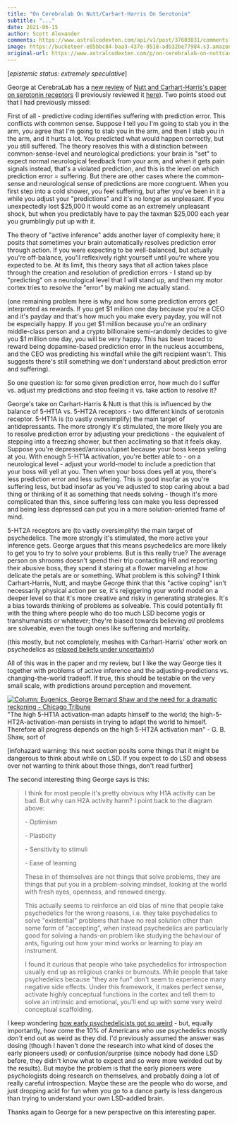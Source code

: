 ```yaml
---
title: "On Cerebralab On Nutt/Carhart-Harris On Serotonin"
subtitle: "..."
date: 2021-06-15
author: Scott Alexander
comments: https://www.astralcodexten.com/api/v1/post/37603831/comments?&all_comments=true
image: https://bucketeer-e05bbc84-baa3-437e-9518-adb32be77984.s3.amazonaws.com/public/images/41b1a567-2911-4003-809b-8f97aec2fcfa_900x681.jpeg
original-url: https://www.astralcodexten.com/p/on-cerebralab-on-nuttcarhart-harris
---
```

[_epistemic status: extremely speculative_]

George at CerebraLab has a [new review](https://cerebralab.com/Stress_and_Serotonin) of [Nutt and Carhart-Harris's paper on serotonin receptors](https://journals.sagepub.com/doi/pdf/10.1177/0269881117725915) (I previously reviewed it [here](https://slatestarcodex.com/2017/10/10/ssc-journal-club-serotonin-receptors/)). Two points stood out that I had previously missed:

First of all - predictive coding identifies suffering with prediction error. This conflicts with common sense. Suppose I tell you I'm going to stab you in the arm, you agree that I'm going to stab you in the arm, and then I stab you in the arm, and it hurts a lot. You predicted what would happen correctly, but you still suffered. The theory resolves this with a distinction between common-sense-level and neurological predictions: your brain is "set" to expect normal neurological feedback from your arm, and when it gets pain signals instead, that's a violated prediction, and this is the level on which prediction error = suffering. But there are other cases where the common-sense and neurological sense of predictions are more congruent. When you first step into a cold shower, you feel suffering, but after you've been in it a while you adjust your "predictions" and it's no longer as unpleasant. If you unexpectedly lost $25,000 it would come as an extremely unpleasant shock, but when you predictably have to pay the taxman $25,000 each year you grumblingly put up with it. 

The theory of "active inference" adds another layer of complexity here; it posits that sometimes your brain automatically resolves prediction error through action. If you were expecting to be well-balanced, but actually you're off-balance, you'll reflexively right yourself until you're where you expected to be. At its limit, this theory says that all action takes place through the creation and resolution of prediction errors - I stand up by "predicting" on a neurological level that I will stand up, and then my motor cortex tries to resolve the "error" by making me actually stand.

(one remaining problem here is why and how some prediction errors get interpreted as rewards. If you get $1 million one day because you're a CEO and it's payday and that's how much you make every payday, you will not be especially happy. If you get $1 million because you're an ordinary middle-class person and a crypto billionaire semi-randomly decides to give you $1 million one day, you will be very happy. This has been traced to reward being dopamine-based prediction error in the nucleus accumbens, and the CEO was predicting his windfall while the gift recipient wasn't. This suggests there's still something we don't understand about prediction error and suffering).

So one question is: for some given prediction error, how much do I suffer vs. adjust my predictions and stop feeling it vs. take action to resolve it?

George's take on Carhart-Harris & Nutt is that this is influenced by the balance of 5-HT1A vs. 5-HT2A receptors - two different kinds of serotonin receptor. 5-HT1A is (to vastly oversimplify) the main target of antidepressants. The more strongly it's stimulated, the more likely you are to resolve prediction error by adjusting your predictions - the equivalent of stepping into a freezing shower, but then acclimating so that it feels okay. Suppose you're depressed/anxious/upset because your boss keeps yelling at you. With enough 5-HT1A activation, you're better able to - on a neurological level - adjust your world-model to include a prediction that your boss will yell at you. Then when your boss does yell at you, there's less prediction error and less suffering. This is good insofar as you're suffering less, but bad insofar as you've adjusted to stop caring about a bad thing or thinking of it as something that needs solving - though it's more complicated than this, since suffering less can make you less depressed and being less depressed can put you in a more solution-oriented frame of mind.

5-HT2A receptors are (to vastly oversimplify) the main target of psychedelics. The more strongly it's stimulated, the more active your inference gets. George argues that this means psychedelics are more likely to get you to try to solve your problems. But is this really true? The average person on shrooms doesn't spend their trip contacting HR and reporting their abusive boss, they spend it staring at a flower marveling at how delicate the petals are or something. What problem is this solving? I think Carhart-Harris, Nutt, and maybe George think that this "active coping" isn't necessarily physical action per se, it's rejiggering your world model on a deeper level so that it's more creative and risky in generating strategies. It's a bias towards thinking of problems as solveable. This could potentially fit with the thing where people who do too much LSD become yogis or transhumanists or whatever; they're biased towards believing *all* problems are solveable, even the tough ones like suffering and mortality.

(this mostly, but not completely, meshes with Carhart-Harris' other work on psychedelics as [relaxed beliefs under uncertainty](https://slatestarcodex.com/2019/09/10/ssc-journal-club-relaxed-beliefs-under-psychedelics-and-the-anarchic-brain/))

All of this was in the paper and my review, but I like the way George ties it together with problems of active inference and the adjusting-predictions vs. changing-the-world tradeoff. If true, this should be testable on the very small scale, with predictions around perception and movement.

[![Column: Eugenics, George Bernard Shaw and the need for a dramatic reckoning  - Chicago Tribune](https://substackcdn.com/image/fetch/w_1456,c_limit,f_auto,q_auto:good,fl_progressive:steep/https%3A%2F%2Fbucketeer-e05bbc84-baa3-437e-9518-adb32be77984.s3.amazonaws.com%2Fpublic%2Fimages%2F82c42e0a-107d-4dd3-9bd9-5635b6f0787f.jp2)](https://substackcdn.com/image/fetch/f_auto,q_auto:good,fl_progressive:steep/https%3A%2F%2Fbucketeer-e05bbc84-baa3-437e-9518-adb32be77984.s3.amazonaws.com%2Fpublic%2Fimages%2F82c42e0a-107d-4dd3-9bd9-5635b6f0787f.jp2)"The high 5-HT1A activation-man adapts himself to the world; the high-5-HT2A-activation-man persists in trying to adapt the world to himself. Therefore all progress depends on the high 5-HT2A activation man" - G. B. Shaw, sort of

[infohazard warning: this next section posits some things that it might be dangerous to think about while on LSD. If you expect to do LSD and obsess over not wanting to think about those things, don't read further]

The second interesting thing George says is this:

> I think for most people it's pretty obvious why H1A activity can be bad. But why can H2A activity harm? I point back to the diagram above:
> 
> \- Optimism
> 
> \- Plasticity
> 
> \- Sensitivity to stimuli
> 
> \- Ease of learning
> 
> These in of themselves are not things that solve problems, they are things that put you in a problem-solving mindset, looking at the world with fresh eyes, openness, and renewed energy.
> 
> This actually seems to reinforce an old bias of mine that people take psychedelics for the wrong reasons, i.e. they take psychedelics to solve "existential" problems that have no real solution other than some form of "accepting", when instead psychedelics are particularly good for solving a hands-on problem like studying the behaviour of ants, figuring out how your mind works or learning to play an instrument.
> 
> I found it curious that people who take psychedelics for introspection usually end up as religious cranks or burnouts. While people that take psychedelics because "they are fun" don't seem to experience many negative side effects. Under this framework, it makes perfect sense, activate highly conceptual functions in the cortex and tell them to solve an intrinsic and emotional, you'll end up with some very weird conceptual scaffolding.

I keep wondering [how early psychedelicists got so weird](https://slatestarcodex.com/2016/04/28/why-were-early-psychedelicists-so-weird/") \- but, equally importantly, how come the 10% of Americans who use psychedelics mostly _don't_ end out as weird as they did. I'd previously assumed the answer was dosing (though I haven't done the research into what kind of doses the early pioneers used) or confusion/surprise (since nobody had done LSD before, they didn't know what to expect and so were more weirded out by the results). But maybe the problem is that the early pioneers were psychologists doing research on themselves, and probably doing a lot of really careful introspection. Maybe these are the people who do worse, and just dropping acid for fun when you go to a dance party is less dangerous than trying to understand your own LSD-addled brain. 

Thanks again to George for a new perspective on this interesting paper.

